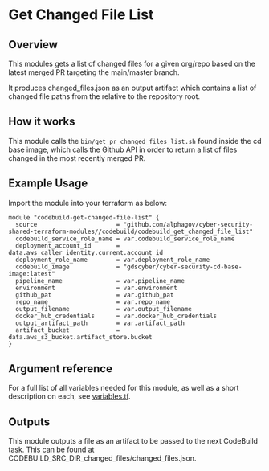 # Get Changed File List
## Overview
This modules gets a list of changed files for a given org/repo based on the latest merged PR targeting the main/master branch.

It produces changed_files.json as an output artifact which contains a list of changed file paths from the relative to the repository root.

## How it works
This module calls the `bin/get_pr_changed_files_list.sh` found inside the cd base image, which
calls the Github API in order to return a list of files changed in the most recently merged PR. 

## Example Usage
Import the module into your terraform as below:
```
module "codebuild-get-changed-file-list" {
  source                      = "github.com/alphagov/cyber-security-shared-terraform-modules//codebuild/codebuild_get_changed_file_list"
  codebuild_service_role_name = var.codebuild_service_role_name
  deployment_account_id       = data.aws_caller_identity.current.account_id
  deployment_role_name        = var.deployment_role_name
  codebuild_image             = "gdscyber/cyber-security-cd-base-image:latest"
  pipeline_name               = var.pipeline_name
  environment                 = var.environment
  github_pat                  = var.github_pat
  repo_name                   = var.repo_name
  output_filename             = var.output_filename
  docker_hub_credentials      = var.docker_hub_credentials
  output_artifact_path        = var.artifact_path
  artifact_bucket             = data.aws_s3_bucket.artifact_store.bucket
}
```
## Argument reference

For a full list of all variables needed for this module, as well as a short description on each, 
see [variables.tf](variables.tf).

## Outputs
This module outputs a file as an artifact to be passed to the next CodeBuild task. This can be found at
CODEBUILD_SRC_DIR_changed_files/changed_files.json. 